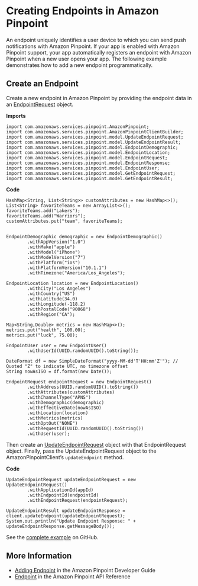 # Creating Endpoints in Amazon Pinpoint<a name="examples-pinpoint-create-endpoint"></a>

An endpoint uniquely identifies a user device to which you can send push notifications with Amazon Pinpoint\. If your app is enabled with Amazon Pinpoint support, your app automatically registers an endpoint with Amazon Pinpoint when a new user opens your app\. The following example demonstrates how to add a new endpoint programmatically\.

## Create an Endpoint<a name="create-an-endpoint"></a>

Create a new endpoint in Amazon Pinpoint by providing the endpoint data in an [EndpointRequest](https://docs.aws.amazon.com/sdk-for-java/v1/reference/com/amazonaws/services/pinpoint/model/EndpointRequest.html) object\.

 **Imports** 

```
import com.amazonaws.services.pinpoint.AmazonPinpoint;
import com.amazonaws.services.pinpoint.AmazonPinpointClientBuilder;
import com.amazonaws.services.pinpoint.model.UpdateEndpointRequest;
import com.amazonaws.services.pinpoint.model.UpdateEndpointResult;
import com.amazonaws.services.pinpoint.model.EndpointDemographic;
import com.amazonaws.services.pinpoint.model.EndpointLocation;
import com.amazonaws.services.pinpoint.model.EndpointRequest;
import com.amazonaws.services.pinpoint.model.EndpointResponse;
import com.amazonaws.services.pinpoint.model.EndpointUser;
import com.amazonaws.services.pinpoint.model.GetEndpointRequest;
import com.amazonaws.services.pinpoint.model.GetEndpointResult;
```

 **Code** 

```
HashMap<String, List<String>> customAttributes = new HashMap<>();
List<String> favoriteTeams = new ArrayList<>();
favoriteTeams.add("Lakers");
favoriteTeams.add("Warriors");
customAttributes.put("team", favoriteTeams);


EndpointDemographic demographic = new EndpointDemographic()
        .withAppVersion("1.0")
        .withMake("apple")
        .withModel("iPhone")
        .withModelVersion("7")
        .withPlatform("ios")
        .withPlatformVersion("10.1.1")
        .withTimezone("America/Los_Angeles");

EndpointLocation location = new EndpointLocation()
        .withCity("Los Angeles")
        .withCountry("US")
        .withLatitude(34.0)
        .withLongitude(-118.2)
        .withPostalCode("90068")
        .withRegion("CA");

Map<String,Double> metrics = new HashMap<>();
metrics.put("health", 100.00);
metrics.put("luck", 75.00);

EndpointUser user = new EndpointUser()
        .withUserId(UUID.randomUUID().toString());

DateFormat df = new SimpleDateFormat("yyyy-MM-dd'T'HH:mm'Z'"); // Quoted "Z" to indicate UTC, no timezone offset
String nowAsISO = df.format(new Date());

EndpointRequest endpointRequest = new EndpointRequest()
        .withAddress(UUID.randomUUID().toString())
        .withAttributes(customAttributes)
        .withChannelType("APNS")
        .withDemographic(demographic)
        .withEffectiveDate(nowAsISO)
        .withLocation(location)
        .withMetrics(metrics)
        .withOptOut("NONE")
        .withRequestId(UUID.randomUUID().toString())
        .withUser(user);
```

Then create an [UpdateEndpointRequest](https://docs.aws.amazon.com/sdk-for-java/v1/reference/com/amazonaws/services/pinpoint/model/UpdateEndpointRequest.html) object with that EndpointRequest object\. Finally, pass the UpdateEndpointRequest object to the AmazonPinpointClient’s `updateEndpoint` method\.

 **Code** 

```
UpdateEndpointRequest updateEndpointRequest = new UpdateEndpointRequest()
        .withApplicationId(appId)
        .withEndpointId(endpointId)
        .withEndpointRequest(endpointRequest);

UpdateEndpointResult updateEndpointResponse = client.updateEndpoint(updateEndpointRequest);
System.out.println("Update Endpoint Response: " + updateEndpointResponse.getMessageBody());
```

See the [complete example](https://github.com/awsdocs/aws-doc-sdk-examples/blob/master/java/example_code/pinpoint/src/main/java/com/example/pinpoint/CreateEndpoint.java) on GitHub\.

## More Information<a name="more-information"></a>
+  [Adding Endpoint](http://docs.aws.amazon.com/pinpoint/latest/developerguide/endpoints.html) in the Amazon Pinpoint Developer Guide
+  [Endpoint](http://docs.aws.amazon.com/pinpoint/latest/apireference/rest-api-endpoint.html) in the Amazon Pinpoint API Reference